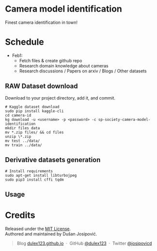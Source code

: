 

# Camera model identification

Finest camera identification in town!

# Schedule

- Feb1:
  - Fetch files & create github repo
  - Research domain knowledge about cameras
  - Research discussions / Papers on arxiv / Blogs / Other datasets


## RAW Dataset download

Download to your project directory, add it, and commit.

```
# Kaggle dataset download
sudo pip install kaggle-cli
cd camera-id
kg download -u <username> -p <password> -c sp-society-camera-model-identification
mkdir files data
mv *.zip files/ && cd files
unzip \*.zip 
mv test ../data/
mv train ../data/
```

## Derivative datasets generation
```
# Install requirements
sudo apt-get install libturbojpeg
sudo pip3 install cffi tqdm
```
## Usage


# Credits

Released under the [MIT License].<br>
Authored and maintained by Dušan Josipović.

> Blog [dulex123.github.io](http://dulex123.github.io) &nbsp;&middot;&nbsp;
> GitHub [@dulex123](https://github.com/dulex123) &nbsp;&middot;&nbsp;
> Twitter [@josipovicd](https://twitter.com/josipovicd)

[MIT License]: http://mit-license.org/
